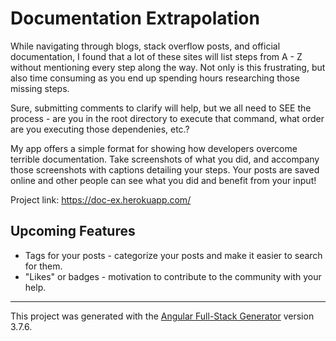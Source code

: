 # Documentation Extrapolation

While navigating through blogs, stack overflow posts, and official documentation, I found that a lot of these sites will list steps from A - Z without mentioning every step along the way. Not only is this frustrating, but also time consuming as you end up spending hours researching those missing steps.

Sure, submitting comments to clarify will help, but we all need to SEE the process - are you in the root directory to execute that command, what order are you executing those dependenies, etc.?

My app offers a simple format for showing how developers overcome terrible documentation. Take screenshots of what you did, and accompany those screenshots with captions detailing your steps. Your posts are saved online and other people can see what you did and benefit from your input!

Project link: https://doc-ex.herokuapp.com/

## Upcoming Features
* Tags for your posts - categorize your posts and make it easier to search for them.
* "Likes" or badges - motivation to contribute to the community with your help.

***

This project was generated with the [Angular Full-Stack Generator](https://github.com/DaftMonk/generator-angular-fullstack) version 3.7.6.
